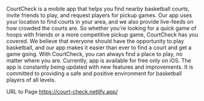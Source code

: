CourtCheck is a mobile app that helps you find nearby basketball courts, invite friends to play, and request players for pickup games. Our app uses your location to find courts in your area, and we also provide live-feeds on how crowded the courts are. So whether you're looking for a quick game of hoops with friends or a more competitive pickup game, CourtCheck has you covered. We believe that everyone should have the opportunity to play basketball, and our app makes it easier than ever to find a court and get a game going. With CourtCheck, you can always find a place to play, no matter where you are. Currently, app is available for free only on iOS. The app is constantly being updated with new features and improvements. It is committed to providing a safe and positive environment for basketball players of all levels.


URL to Page https://court-check.netlify.app/
